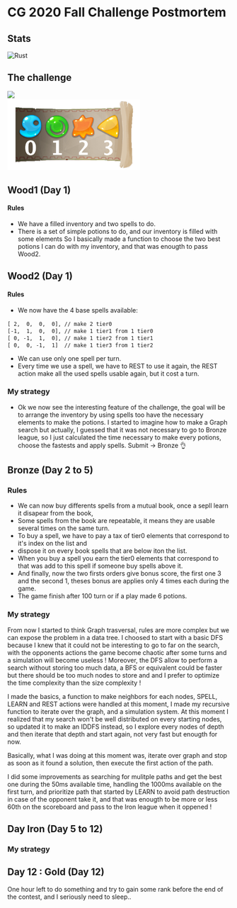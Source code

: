 # CG 2020 Fall Challenge Postmortem

## Stats
<img alt="Rust" src="https://img.shields.io/badge/Rust-orange?logo=rust"/>

## The challenge
<div><img src="battle_demo.gif" width="300"/></div>
<div><img src="elements.png" width="300"/></div>

## Wood1 (Day 1)
#### Rules
* We have a filled inventory and two spells to do.
* There is a set of simple potions to do, and our inventory is filled with some elements
So I basically made a function to choose the two best potions I can do with my inventory, and that was enougth to pass Wood2.
## Wood2 (Day 1)
#### Rules
* We now have the 4 base spells available:
```
[ 2,  0,  0,  0], // make 2 tier0
[-1,  1,  0,  0], // make 1 tier1 from 1 tier0
[ 0, -1,  1,  0], // make 1 tier2 from 1 tier1
[ 0,  0, -1,  1]  // make 1 tier3 from 1 tier2
```
* We can use only one spell per turn.
* Every time we use a spell, we have to REST to use it again, the REST action make all the used spells usable again, but it cost a turn.
### My strategy
* Ok we now see the interesting feature of the challenge, the goal will be to arrange the inventory by using spells too have the necessary elements to make the potions. I started to imagine how to make a Graph search but actually, I guessed that it was not necessary to go to Bronze league, so I just calculated the time necessary to make every potions, choose the fastests and apply spells. Submit -> Bronze :ok_hand:
## Bronze (Day 2 to 5)
### Rules
* We can now buy differents spells from a mutual book, once a sepll learn it disapear from the book,
* Some spells from the book are repeatable, it means they are usable several times on the same turn.
* To buy a spell, we have to pay a tax of tier0 elements that correspond to it's index on the list and
* dispose it on every book spells that are below iton the list.
* When you buy a spell you earn the tier0 elements that correspond to that was add to this spell if someone buy spells above it.
* And finally, now the two firsts orders give bonus score, the first one 3 and the second 1, theses bonus are applies only 4 times each during the game.
* The game finish after 100 turn or if a play made 6 potions.
### My strategy
From now I started to think Graph trasversal, rules are more complex but we can expose the problem in a data tree. I choosed to start with a basic DFS because I knew that it could not be interesting to go to far on the search, with the opponents actions the game become chaotic after some turns and a simulation will become useless ! Moreover, the DFS allow to perform a search without storing too much data, a BFS or equivalent could be faster but there should be too much nodes to store and and I prefer to optimize the time complexity than the size complexity !

I made the basics, a function to make neighbors for each nodes, SPELL, LEARN and REST actions were handled at this moment, I made my recursive function to iterate over the graph, and a simulation system. At this moment I realized that my search won't be well distributed on every starting nodes, so updated it to make an IDDFS instead, so I explore every nodes of depth and then iterate that depth and start again, not very fast but enougth for now.

Basically, what I was doing at this moment was, iterate over graph and stop as soon as it found a solution, then execute the first action of the path.

I did some improvements as searching for mulitple paths and get the best one during the 50ms available time, handling the 1000ms available on the first turn, and prioritize path that started by LEARN to avoid path destruction in case of the opponent take it, and that was enougth to be more or less 60th on the scoreboard and pass to the Iron league when it oppened !
## Day Iron (Day 5 to 12)
### My strategy
## Day 12 : Gold (Day 12)
One hour left to do something and try to gain some rank before the end of the contest, and I seriously need to sleep..
